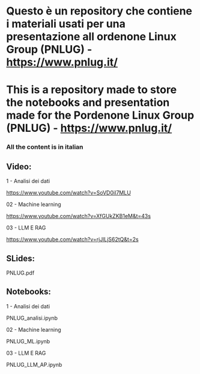 # Questo è un repository che contiene i materiali usati per una presentazione all ordenone Linux Group (PNLUG) - https://www.pnlug.it/
# This is a repository made to store the notebooks and presentation made for the Pordenone Linux Group (PNLUG) - https://www.pnlug.it/
### All the content is in italian

## Video:
1 - Analisi dei dati

https://www.youtube.com/watch?v=SoVD0iI7MLU

02 - Machine learning

https://www.youtube.com/watch?v=XfGUkZKB1eM&t=43s

03 - LLM E RAG

https://www.youtube.com/watch?v=rjJlLjS62tQ&t=2s

## SLides:
PNLUG.pdf

## Notebooks:
1 - Analisi dei dati

PNLUG_analisi.ipynb

02 - Machine learning

PNLUG_ML.ipynb

03 - LLM E RAG

PNLUG_LLM_AP.ipynb